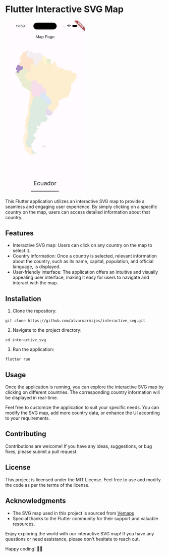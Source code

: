 # Flutter Interactive SVG Map

<img src="./docs/image.png" style="height: 50%; width:50%;"/>

This Flutter application utilizes an interactive SVG map to provide a seamless and engaging user experience. By simply clicking on a specific country on the map, users can access detailed information about that country.

## Features

- Interactive SVG map: Users can click on any country on the map to select it.
- Country information: Once a country is selected, relevant information about the country, such as its name, capital, population, and official language, is displayed.
- User-friendly interface: The application offers an intuitive and visually appealing user interface, making it easy for users to navigate and interact with the map.

## Installation

1. Clone the repository:

```
git clone https://github.com/alvaroarmijos/interactive_svg.git
```
2. Navigate to the project directory:

```
cd interactive_svg
```
3. Run the application:
```
flutter run
```
## Usage

Once the application is running, you can explore the interactive SVG map by clicking on different countries. The corresponding country information will be displayed in real-time.

Feel free to customize the application to suit your specific needs. You can modify the SVG map, add more country data, or enhance the UI according to your requirements.

## Contributing
Contributions are welcome! If you have any ideas, suggestions, or bug fixes, please submit a pull request.

## License
This project is licensed under the MIT License. Feel free to use and modify the code as per the terms of the license.

## Acknowledgments
- The SVG map used in this project is sourced from [Vemaps](https://vemaps.com/)
- Special thanks to the Flutter community for their support and valuable resources.

Enjoy exploring the world with our interactive SVG map! If you have any questions or need assistance, please don't hesitate to reach out.

Happy coding! 🚀✨

